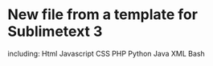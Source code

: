 New file from a template for Sublimetext 3
=========
including:
Html
Javascript
CSS
PHP
Python
Java
XML
Bash
